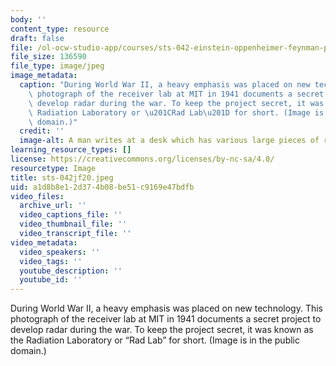 ```yaml
---
body: ''
content_type: resource
draft: false
file: /ol-ocw-studio-app/courses/sts-042-einstein-oppenheimer-feynman-physics-in-the-20th-century-fall-2020/sts-042jf20.jpeg
file_size: 136590
file_type: image/jpeg
image_metadata:
  caption: "During World War II, a heavy emphasis was placed on new technology. This\
    \ photograph of the receiver lab at MIT in 1941 documents a secret project to\
    \ develop radar during the war. To keep the project secret, it was known as the\
    \ Radiation Laboratory or \u201CRad Lab\u201D for short. (Image is in the public\
    \ domain.)"
  credit: ''
  image-alt: A man writes at a desk which has various large pieces of radio equipment.
learning_resource_types: []
license: https://creativecommons.org/licenses/by-nc-sa/4.0/
resourcetype: Image
title: sts-042jf20.jpeg
uid: a1d8b8e1-2d37-4b08-be51-c9169e47bdfb
video_files:
  archive_url: ''
  video_captions_file: ''
  video_thumbnail_file: ''
  video_transcript_file: ''
video_metadata:
  video_speakers: ''
  video_tags: ''
  youtube_description: ''
  youtube_id: ''
---
```

During World War II, a heavy emphasis was placed on new technology. This photograph of the receiver lab at MIT in 1941 documents a secret project to develop radar during the war. To keep the project secret, it was known as the Radiation Laboratory or “Rad Lab” for short. (Image is in the public domain.)